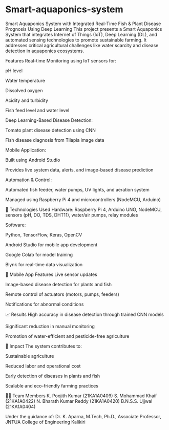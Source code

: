 # Smart-aquaponics-system

Smart Aquaponics System with Integrated Real-Time Fish & Plant Disease Prognosis Using Deep Learning
This project presents a Smart Aquaponics System that integrates Internet of Things (IoT), Deep Learning (DL), and automated sensing technologies to promote sustainable farming. It addresses critical agricultural challenges like water scarcity and disease detection in aquaponics ecosystems.

Features
Real-time Monitoring using IoT sensors for:

pH level

Water temperature

Dissolved oxygen

Acidity and turbidity

Fish feed level and water level

Deep Learning-Based Disease Detection:

Tomato plant disease detection using CNN

Fish disease diagnosis from Tilapia image data

Mobile Application:

Built using Android Studio

Provides live system data, alerts, and image-based disease prediction

Automation & Control:

Automated fish feeder, water pumps, UV lights, and aeration system

Managed using Raspberry Pi 4 and microcontrollers (NodeMCU, Arduino)

🧰 Technologies Used
Hardware: Raspberry Pi 4, Arduino UNO, NodeMCU, sensors (pH, DO, TDS, DHT11), water/air pumps, relay modules

Software:

Python, TensorFlow, Keras, OpenCV

Android Studio for mobile app development

Google Colab for model training

Blynk for real-time data visualization

📱 Mobile App Features
Live sensor updates

Image-based disease detection for plants and fish

Remote control of actuators (motors, pumps, feeders)

Notifications for abnormal conditions

📈 Results
High accuracy in disease detection through trained CNN models

Significant reduction in manual monitoring

Promotion of water-efficient and pesticide-free agriculture

🌱 Impact
The system contributes to:

Sustainable agriculture

Reduced labor and operational cost

Early detection of diseases in plants and fish

Scalable and eco-friendly farming practices

👨‍💻 Team Members
K. Poojith Kumar (21KA1A0409)
S. Mohammad Khaif (21KA1A0422)
N. Bharath Kumar Reddy (21KA1A0420)
B.N.S.S. Ujjwal (21KA1A0404)





Under the guidance of:
Dr. K. Aparna, M.Tech, Ph.D., Associate Professor, JNTUA College of Engineering Kalikiri
